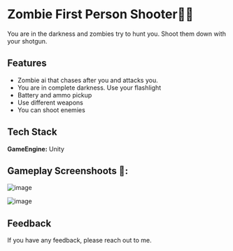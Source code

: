 
# Zombie First Person Shooter🧟‍♀️ 

You are in the darkness and zombies try to hunt you. Shoot them down with your shotgun.


## Features

- Zombie ai that chases after you and attacks you. 
- You are in complete darkness. Use your flashlight
- Battery and ammo pickup
- Use different weapons  
- You can shoot enemies

## Tech Stack

**GameEngine:** Unity

## Gameplay Screenshoots 🎲:

![image](https://user-images.githubusercontent.com/91905169/197319852-04572b61-2ce3-49b8-bc2d-e975adf7df45.png)

![image](https://user-images.githubusercontent.com/91905169/197319795-2c7d8a67-df85-4e0a-9487-bb00e30f2d97.png)


## Feedback

If you have any feedback, please reach out to me.




